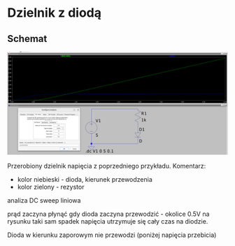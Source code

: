 # Dzielnik z diodą

## Schemat
![Dzielnik](img/1.png)

Przerobiony dzielnik napięcia z poprzedniego przykładu.
Komentarz:

- kolor niebieski - dioda, kierunek przewodzenia
- kolor zielony - rezystor

analiza DC sweep liniowa

prąd zaczyna płynąć gdy dioda zaczyna przewodzić - okolice 0.5V na rysunku
taki sam spadek napięcia utrzymuje się cały czas na diodzie.

Dioda w kierunku zaporowym nie przewodzi (poniżej napięcia przebicia)